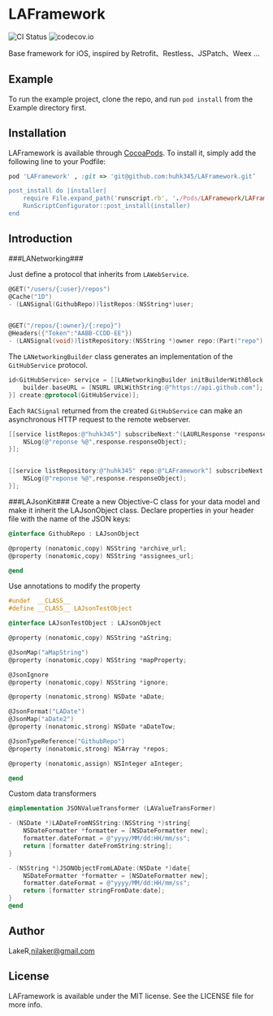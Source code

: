 # LAFramework

![CI Status](https://img.shields.io/travis/huhk345/LAFramework.svg?branch=master&style=flat)
![codecov.io](https://codecov.io/github/huhk345/LAFramework/branch/master/graphs/badge.svg)

Base framework for iOS, inspired by Retrofit、Restless、JSPatch、Weex ...

## Example

To run the example project, clone the repo, and run `pod install` from the Example directory first.

## Installation

LAFramework is available through [CocoaPods](http://cocoapods.org). To install
it, simply add the following line to your Podfile:

```ruby
pod 'LAFramework' , :git => 'git@github.com:huhk345/LAFramework.git’

post_install do |installer|
    require File.expand_path('runscript.rb', './Pods/LAFramework/LAFramework')
    RunScriptConfigurator::post_install(installer)
end
```

## Introduction

###LANetworking###

Just define a protocol that inherits from `LAWebService`.

```objective-c
@GET("/users/{:user}/repos")
@Cache("1D")
- (LANSignal(GithubRepo))listRepos:(NSString*)user;


@GET("/repos/{:owner}/{:repo}")
@Headers({"Token":"AABB-CCDD-EE"})
- (LANSignal(void))listRepository:(NSString *)owner repo:(Part("repo") NSString *)arg;
```


The `LANetworkingBuilder` class generates an implementation of the `GitHubService` protocol.

```objective-c
id<GitHubService> service = [[LANetworkingBuilder initBuilderWithBlock:^(LANetworkingBuilder *builder) {
    builder.baseURL = [NSURL URLWithString:@"https://api.github.com"];
}] create:@protocol(GitHubService)];
```

Each `RACSignal` returned from the created `GitHubService` can make an asynchronous HTTP request to the remote webserver.

```objective-c
[[service listRepos:@"huhk345"] subscribeNext:^(LAURLResponse *response) {
    NSLog(@"reponse %@",response.responseObject);
}];


[[service listRepository:@"huhk345" repo:@"LAFramework"] subscribeNext:^(LAURLResponse *response) {
    NSLog(@"reponse %@",response.responseObject);
}];
```

###LAJsonKit###
Create a new Objective-C class for your data model and make it inherit the LAJsonObject class.
Declare properties in your header file with the name of the JSON keys:

```objective-c
@interface GithubRepo : LAJsonObject

@property (nonatomic,copy) NSString *archive_url;
@property (nonatomic,copy) NSString *assignees_url;

@end
```

Use annotations to modify the property
```objective-c
#undef  __CLASS__
#define __CLASS__ LAJsonTestObject

@interface LAJsonTestObject : LAJsonObject

@property (nonatomic,copy) NSString *aString;

@JsonMap("aMapString")
@property (nonatomic,copy) NSString *mapProperty;

@JsonIgnore
@property (nonatomic,copy) NSString *ignore;

@property (nonatomic,strong) NSDate *aDate;

@JsonFormat("LADate")
@JsonMap("aDate2")
@property (nonatomic,strong) NSDate *aDateTow;

@JsonTypeReference("GithubRepo")
@property (nonatomic,strong) NSArray *repos;

@property (nonatomic,assign) NSInteger aInteger;

@end
```

Custom data transformers
```objective-c
@implementation JSONValueTransformer (LAValueTransFormer)

- (NSDate *)LADateFromNSString:(NSString *)string{
    NSDateFormatter *formatter = [NSDateFormatter new];
    formatter.dateFormat = @"yyyy/MM/dd:HH/mm/ss";
    return [formatter dateFromString:string];
}

- (NSString *)JSONObjectFromLADate:(NSDate *)date{
    NSDateFormatter *formatter = [NSDateFormatter new];
    formatter.dateFormat = @"yyyy/MM/dd:HH/mm/ss";
    return [formatter stringFromDate:date];
}
@end
```


## Author

LakeR,njlaker@gmail.com	

## License

LAFramework is available under the MIT license. See the LICENSE file for more info.

